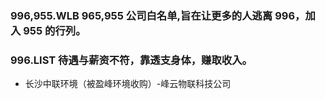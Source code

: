 ### 996,955.WLB 965,955 公司白名单,旨在让更多的人逃离 996，加入 955 的行列。


### 996.LIST 待遇与薪资不符，靠透支身体，赚取收入。
- 长沙中联环境（被盈峰环境收购）-峰云物联科技公司
